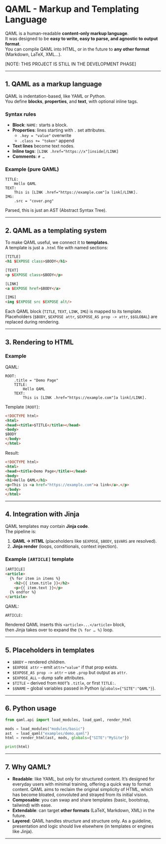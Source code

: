 
# QAML - Markup and Templating Language

QAML is a human-readable **content-only markup language**.  
It was designed to be **easy to write, easy to parse, and agnostic to output format**.  
You can compile QAML into HTML, or in the future to **any other format** (Markdown, LaTeX, XML…).

[NOTE: THIS PROJECT IS STILL IN THE DEVELOPMENT PHASE]

---

## 1. QAML as a markup language

QAML is indentation-based, like YAML or Python.  
You define **blocks**, **properties**, and **text**, with optional inline tags.

### Syntax rules
- **Block**: `NAME:` starts a block.
- **Properties**: lines starting with `.` set attributes.  
  - `.key = "value"` overwrite  
  - `.class += "token"` append
- **Text lines** become text nodes.
- **Inline tags**: `[LINK .href="https://x"]inside[/LINK]`
- **Comments**: `# …`

### Example (pure QAML)
```
TITLE:
    Hello QAML
TEXT:
    This is [LINK .href="https://example.com"]a link[/LINK].
IMG:
    .src = "cover.png"
```

Parsed, this is just an AST (Abstract Syntax Tree).

---

## 2. QAML as a templating system

To make QAML useful, we connect it to **templates**.  
A template is just a `.html` file with named sections:

```html
[TITLE]
<h1 $EXPOSE class>$BODY</h1>

[TEXT]
<p $EXPOSE class>$BODY</p>

[LINK]
<a $EXPOSE href>$BODY</a>

[IMG]
<img $EXPOSE src $EXPOSE alt/>
```

Each QAML block (`TITLE`, `TEXT`, `LINK`, `IMG`) is mapped to its template.  
Placeholders (`$BODY`, `$EXPOSE attr`, `$EXPOSE_AS prop -> attr`, `$$GLOBAL`) are replaced during rendering.

---

## 3. Rendering to HTML

### Example
QAML:
```
ROOT:
    .title = "Demo Page"
    TITLE:
        Hello QAML
    TEXT:
        This is [LINK .href="https://example.com"]a link[/LINK].
```

Template `[ROOT]`:
```html
<!DOCTYPE html>
<html>
<head><title>$TITLE</title></head>
<body>
$BODY
</body>
</html>
```

Result:
```html
<!DOCTYPE html>
<html>
<head><title>Demo Page</title></head>
<body>
<h1>Hello QAML</h1>
<p>This is <a href="https://example.com">a link</a>.</p>
</body>
</html>
```

---

## 4. Integration with Jinja

QAML templates may contain **Jinja code**.  
The pipeline is:

1. **QAML → HTML** (placeholders like `$EXPOSE`, `$BODY`, `$$VARS` are resolved).
2. **Jinja render** (loops, conditionals, context injection).

### Example `[ARTICLE]` template
```html
[ARTICLE]
<article>
  {% for item in items %}
    <h2>{{ item.title }}</h2>
    <p>{{ item.text }}</p>
  {% endfor %}
</article>
```

QAML:
```
ARTICLE:
```

Rendered QAML inserts this `<article>...</article>` block,  
then Jinja takes over to expand the `{% for … %}` loop.

---

## 5. Placeholders in templates

- `$BODY` – rendered children.
- `$EXPOSE attr` – emit `attr="value"` if that prop exists.
- `$EXPOSE_AS prop -> attr` – use `.prop` but output as `attr`.
- `$EXPOSE_ALL` – dump safe attributes.
- `$TITLE` – derived from `ROOT`’s `.title`, or first `TITLE:`.
- `$$NAME` – global variables passed in Python (`globals={"SITE":"QAML"}`).

---

## 6. Python usage

```python
from qaml.api import load_modules, load_qaml, render_html

mods = load_modules("modules/basic")
ast  = load_qaml("examples/demo.qaml")
html = render_html(ast, mods, globals={"SITE":"MySite"})

print(html)
```

---

## 7. Why QAML?

- **Readable**: like YAML, but only for structured content. It’s designed for everyday users with minimal training, offering a quick way to format content. QAML aims to reclaim the original simplicity of HTML, which has become bloated, convoluted and strayed from its initial vision.
- **Composable**: you can swap and share templates (basic, bootstrap, tailwind) with ease.
- **Extendable**: can target **other formats** (LaTeX, Markdown, XML) in the future.
- **Layered**: QAML handles structure and structure only. As a guideline, presentation and logic should live elsewhere (in templates or engines like Jinja).

---

